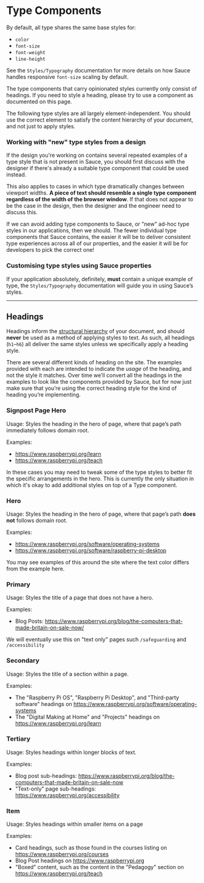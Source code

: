 # Type Components

By default, all type shares the same base styles for:

- `color`
- `font-size`
- `font-weight`
- `line-height`

See the `Styles/Typography` documentation for more details on how Sauce handles responsive `font-size` scaling by default.

<!-- <sauce-example component="Type" variant="Default">
  {{> @type  }}
</sauce-example> -->

The type components that carry opinionated styles currently only consist of headings. If you need to style a heading, please try to use a component as documented on this page.

The following type styles are all largely element-independent. You should use the correct element to satisfy the content hierarchy of your document, and not just to apply styles.

### Working with "new" type styles from a design

If the design you're working on contains several repeated examples of a type style that is not present in Sauce, you should first discuss with the designer if there's already a suitable type component that could be used instead.

This also applies to cases in which type dramatically changes between viewport widths. **A piece of text should resemble a single type component regardless of the width of the browser window**. If that does not appear to be the case in the design, then the designer and the engineer need to discuss this.

If we can avoid adding type components to Sauce, or "new" ad-hoc type styles in our applications, then we should. The fewer individual type components that Sauce contains, the easier it will be to deliver consistent type experiences across all of our properties, and the easier it will be for developers to pick the correct one!

### Customising type styles using Sauce properties

If your application absolutely, definitely, **must** contain a unique example of type, the `Styles/Typography` documentation will guide you in using Sauce’s styles.

---

## Headings

Headings inform the [structural hierarchy](https://developer.mozilla.org/en-US/docs/Learn/HTML/Introduction_to_HTML/HTML_text_fundamentals#implementing_structural_hierarchy) of your document, and should **never** be used as a method of applying styles to text. As such, all headings (`h1`–`h6`) all deliver the same styles unless we specifically apply a heading style.

There are several different kinds of heading on the site. The examples provided with each are intended to indicate the _usage_ of the heading, and not the style it matches. Over time we’ll convert all the headings in the examples to look like the components provided by Sauce, but for now just make sure that you’re using the correct heading style for the kind of heading you’re implementing.

### Signpost Page Hero

Usage: Styles the heading in the hero of page, where that page’s path immediately follows domain root.

Examples:

- https://www.raspberrypi.org/learn
- https://www.raspberrypi.org/teach

In these cases you may need to tweak some of the type styles to better fit the specific arrangements in the hero. This is currently the only situation in which it's okay to add additional styles on top of a Type component.

<!-- <sauce-example component="Type" variant="Heading: Signpost Hero">
  {{> @type class=heading-signpost-hero element=h1 content=Heading Signpost Hero }}
</sauce-example> -->

### Hero

Usage: Styles the heading in the hero of page, where that page’s path **does not** follows domain root.

Examples:

- https://www.raspberrypi.org/software/operating-systems
- https://www.raspberrypi.org/software/raspberry-pi-desktop

You may see examples of this around the site where the text color differs from the example here.

<!-- <sauce-example component="Type" variant="Heading: Hero">
  {{> @type class=heading-hero element=h1 content=Heading Hero }}
</sauce-example> -->

### Primary

Usage: Styles the title of a page that does not have a hero.

Examples:

- Blog Posts: https://www.raspberrypi.org/blog/the-computers-that-made-britain-on-sale-now/

We will eventually use this on "text only" pages such `/safeguarding` and `/accessibility`

<!-- <sauce-example component="Type" variant="Heading: Primary">
  {{> @type class=heading-primary element=h1 content=Heading Primary }}
</sauce-example> -->

### Secondary

Usage: Styles the title of a section within a page.

Examples:

- The "Raspberry Pi OS", "Raspberry Pi Desktop", and "Third-party software" headings on https://www.raspberrypi.org/software/operating-systems
- The "Digital Making at Home" and "Projects" headings on https://www.raspberrypi.org/learn

<!-- <sauce-example component="Type" variant="Heading: Secondary">
  {{> @type class=heading-secondary element=h2 content=Heading Secondary }}
</sauce-example> -->

### Tertiary

Usage: Styles headings within longer blocks of text.

Examples:

- Blog post sub-headings: https://www.raspberrypi.org/blog/the-computers-that-made-britain-on-sale-now
- "Text-only" page sub-headings: https://www.raspberrypi.org/accessibility

<!-- <sauce-example component="Type" variant="Heading: Tertiary">
  {{> @type class=heading-tertiary element=h3 content=Heading Tertiary }}
</sauce-example> -->

### Item

Usage: Styles headings within smaller items on a page

Examples:

- Card headings, such as those found in the courses listing on https://www.raspberrypi.org/courses
- Blog Post headings on https://www.raspberrypi.org
- "Boxed" content, such as the content in the "Pedagogy" section on https://www.raspberrypi.org/teach

<!-- <sauce-example component="Type" variant="Heading: Item">
  {{> @type class=heading-item element=h3 content=Heading Item }}
</sauce-example> -->
